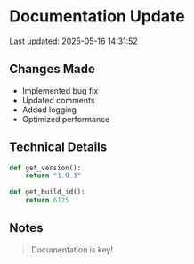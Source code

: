 # Documentation Update

Last updated: 2025-05-16 14:31:52

## Changes Made
- Implemented bug fix
- Updated comments
- Added logging
- Optimized performance

## Technical Details
```python
def get_version():
    return "1.9.3"

def get_build_id():
    return 6125
```

## Notes
> Documentation is key!
